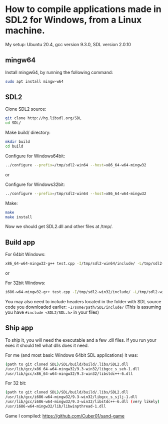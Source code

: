 # How to compile applications made in SDL2 for Windows, from a Linux machine.

My setup: Ubuntu 20.4, gcc version 9.3.0, SDL version 2.0.10

## mingw64

Install mingw64, by running the following command:
```bash
sudo apt install mingw-w64
```

## SDL2

Clone SDL2 source:
```bash
git clone http://hg.libsdl.org/SDL
cd SDL/
```

Make build/ directory:
```bash
mkdir build
cd build
```

Configure for Windows64bit:
```bash
../configure --prefix=/tmp/sdl2-win64 --host=x86_64-w64-mingw32
```

or

Configure for Windows32bit:
```bash
../configure --prefix=/tmp/sdl2-win64 --host=x86_64-w64-mingw32
```

Make:
```bash
make
make install
```

Now we should get SDL2.dll and other files at /tmp/.

## Build app

For 64bit Windows:
```bash
x86_64-w64-mingw32-g++ test.cpp -I/tmp/sdl2-win64/include/ -L/tmp/sdl2-win64/lib -lmingw32 -lSDL2main -lSDL2 -mwindows -o test.exe
```

or 

For 32bit Windows:
```bash
i686-w64-mingw32-g++ test.cpp -I/tmp/sdl2-win32/include/ -L/tmp/sdl2-win32/lib -lmingw32 -lSDL2main -lSDL2 -mwindows -o test.exe
```

You may also need to include headers located in the folder with SDL source code you downloaded earlier: ``-I/some/path/SDL/include/`` 
(This is assuming you have ``#include <SDL2/SDL.h>`` in your files)

## Ship app

To ship it, you will need the executable and a few .dll files. If you run your exec it should tell what dlls does it need.

For me (and most basic Windows 64bit SDL applications) it was:
```bash
(path to git cloned SDL)/SDL/build/build/.libs/SDL2.dll
/usr/lib/gcc/x86_64-w64-mingw32/9.3-win32/libgcc_s_seh-1.dll
/usr/lib/gcc/x86_64-w64-mingw32/9.3-win32/libstdc++-6.dll
```

For 32 bit:
```bash
(path to git cloned SDL)/SDL/build/build/.libs/SDL2.dll
/usr/lib/gcc/i686-w64-mingw32/9.3-win32/libgcc_s_sjlj-1.dll
/usr/lib/gcc/i686-w64-mingw32/9.3-win32/libstdc++-6.dll (very likely)
/usr/i686-w64-mingw32/lib/libwinpthread-1.dll
```

Game I compiled: https://github.com/Cuber01/sand-game
